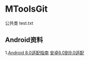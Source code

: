 # MToolsGit
公共类
test.txt
## Android资料
1.[Android 8.0适配指南](https://mp.weixin.qq.com/s/MhWurQy9oOf9OuDsdBLU-w)
[安卓6.0到9.0适配](https://mp.weixin.qq.com/s/K9eIN0veW96sjXoczHms5w)
